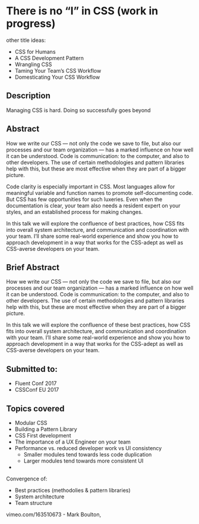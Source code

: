 # There is no “I” in CSS (work in progress)
other title ideas:
* CSS for Humans
* A CSS Development Pattern
* Wrangling CSS
* Taming Your Team’s CSS Workflow
* Domesticating Your CSS Workflow

## Description
Managing CSS is hard. Doing so successfully goes beyond


## Abstract
How we write our CSS — not only the code we save to file, but also our processes and our team organization — has a marked influence on how well it can be understood. Code is communication: to the computer, and also to other developers. The use of certain methodologies and pattern libraries help with this, but these are most effective when they are part of a bigger picture.

Code clarity is especially important in CSS. Most languages allow for meaningful variable and function names to promote self-documenting code. But CSS has few opportunities for such luxeries.
Even when the documentation is clear, your team also needs a resident expert on your styles, and an established process for making changes.

In this talk we will explore the confluence of best practices, how CSS fits into overall system architecture, and communication and coordination with your team. I’ll share some real-world experience and show you how to approach development in a way that works for the CSS-adept as well as CSS-averse developers on your team.


## Brief Abstract
How we write our CSS — not only the code we save to file, but also our processes and our team organization — has a marked influence on how well it can be understood. Code is communication: to the computer, and also to other developers. The use of certain methodologies and pattern libraries help with this, but these are most effective when they are part of a bigger picture.

In this talk we will explore the confluence of these best practices, how CSS fits into overall system architecture, and communication and coordination with your team. I’ll share some real-world experience and show you how to approach development in a way that works for the CSS-adept as well as CSS-averse developers on your team.



## Submitted to:
* Fluent Conf 2017
* CSSConf EU 2017

## Topics covered
* Modular CSS
* Building a Pattern Library
* CSS First development
* The importance of a UX Engineer on your team
* Performance vs. reduced developer work vs UI consistency
  * Smaller modules tend towards less code duplication
  * Larger modules tend towards more consistent UI
*

Convergence of:
* Best practices (methodolies & pattern libraries)
* System architecture
* Team structure


vimeo.com/163510673 - Mark Boulton,
